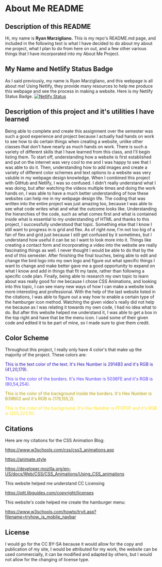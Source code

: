 # About Me README

## Description of this README

Hi, my name is **Ryan Marzigliano.** This is my repo's README.md page,
and included in the following text is what I have decided to do
about my about me project, what I plan to do from here on out,
and a few other various things that I have incorporated into
my About Me Project.

## My Name and Netlify Status Badge

As I said previously, my name is Ryan Marzigliano, and this webpage
is all about me! Using Netlify, they provide many resources to help
me produce this webpage and see the process in making a website. Here
is my Netlify Status Badge.
[![Netlify Status](https://api.netlify.com/api/v1/badges/76989568-6862-4c80-9036-488a3aaf4b72/deploy-status)](https://app.netlify.com/sites/about-me-ryanmarz31/deploys)

## Description of this project and it's utilities I have learned

Being able to complete and create this assignment over the semester was
such a good experience and project because I actually had hands on work
to see how to do certain things when creating a website, unlike other
classes that don't have nearly as much hands on work. There is such a variety 
of different skills that I have learned from this class, and I'll begin 
listing them. To start off, understanding how a website is first established
and put on the internet was very cool to me and I was happy to see that I was
able to do it. Then, understanding how to add images and create a variety of 
different color schemes and text options to a website was very valuble
in my webpage design knowledge. When I combined this project with GitHub and 
Netlify, I was so confused. I didn't really understand what I was doing, but 
after watching the videos multiple times and doing the work hands on, I was
able to have a much better understanding of how these websites can help me
in my webpage design life. The coding that was written into the entire project
was just amazing too, because I was able to see what code writes what and what the
outcome looks like. Understanding the hierarchies of the code, such as what comes
first and what is contained inside what is essential to my understanding of
HTML and thanks to this project, I successfully understood that topic. 
Something else that I know I still want to progress in is grid and flex. As of
right now, I'm not too big of a fan of flex and grid just because I still get
confused by it sometimes, but I understand how useful it can be so I want to look
more into it. Things like creating a contact form and incorporating a video
into the website are really fascinating things as well. I never thought I would
be able to do that by the end of this semester. After finishing the final touches, being able to edit and change the bird logo into my own logo and figure out what specific things I want to change and make better gave me a good opportunity to expand on what I know and add in things that fit my taste, rather than following
a specific code plan. Finally, being able to research my own topic to learn about was really
good for me because I chose CSS Animations, and looking into this topic, I can see many new
ways of how I can make a website look more interesting and professional.
With the help of the last website listed in the citations, I was able to figure out
a way how to enable a certain type of the hamburger icon method. Watching the
given video's really did not help me because as I was relating it towards
my own code, I had no idea what to do. But after this website helped me understand it,
I was able to get a box in the top right and have that be the menu icon. I used some of
their given code and edited it to be part of mine, so I made sure to give them credit.

## Color Scheme

Throughout this project, I really only have 4 color's that make up the 
majority of the project. These colors are: 

<font color=#2914B3> This is the text color of the text. It's Hex Number is 2914B3 
and it's RGB is (41,20,179). </font>

<font color=#5036FE> This is the color of the borders. It's Hex Number is 5036FE and
it's RGB is (80,54,254). </font>

<font color=#B39B02> This is the color of the background inside the borders.
It's Hex Number is B39B02 and it's RGB is (179,155,2). </font>

<font color=#FFDF0F> This is the color of the background. It's Hex Number is 
FFDF0F and it's RGB is (255,223,15). </font>

## Citations

Here are my citations for the CSS Animation Blog:

https://www.w3schools.com/css/css3_animations.asp

https://animate.style

https://developer.mozilla.org/en-US/docs/Web/CSS/CSS_Animations/Using_CSS_animations

This website helped me understand CC Licensing

https://pitt.libguides.com/copyright/licenses

This website's code helped me create the hamburger menu:

https://www.w3schools.com/howto/tryit.asp?filename=tryhow_js_mobile_navbar

## License

I would go for the CC BY-SA because it would allow for the copy and publication of my site,
I would be attributed for my work, the website can be used commercially, it can be modified
and adapted by others, but I would not allow for the changing of license type.

